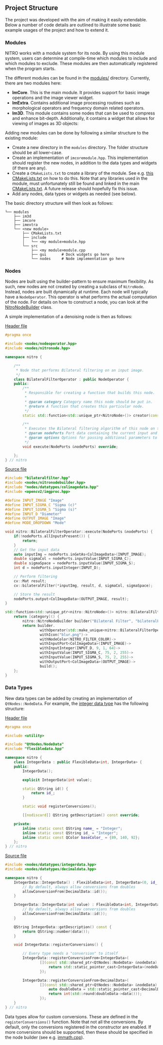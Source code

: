 ## Project Structure

The project was developed with the aim of making it easily extendable. Below a number of code details are outlined to
illustrate some basic example usages of the project and how to extend it.

### Modules

NITRO works with a module system for its node. By using this module system, users can determine at compile-time which
modules to include and which modules to exclude. These modules are then automatically registered when the program
starts.

The different modules can be found in the [modules/](../modules) directory. Currently, there are two modules here:

- **ImCore**. This is the main module. It provides support for basic image operations and the image viewer
  widget.
- **ImExtra**. Contains additional image processing routines such as morphological operators and frequency domain
  related operators.
- **Im3D**. This module contains some nodes that can be used to compress and enhance bit-depth. Additionally, it
  contains a widget that allows for viewing of images as 3D objects:

Adding new modules can be done by following a similar structure to the existing module:

- Create a new directory in the `modules` directory. The folder structure should be all lower-case.
- Create an implementation of `imcoremodule.hpp`. This implementation should register the new nodes, in addition to the
  data types and widgets (if there are any).
- Create a `CMakeLists.txt` to create a library of the module. See
  e.g. [this CMakeLists.txt](../modules/imcore/CMakeLists.txt) on how to do this.
  Note that any libraries used in the module, must unfortunately still be found and linked in the
  main [CMakeLists.txt](../CMakeLists.txt). A future release should hopefully fix this issue.
- Add any nodes, data types or widgets as needed (see below).

The basic directory structure will then look as follows:

```shell
└── modules
    ├── im3d
    ├── imcore
    ├── imextra
    └── <new module>
        ├── CMakeLists.txt
        ├── include
        │   └── <my module>module.hpp
        └── src
            ├── <my module>module.cpp
            ├── gui       # Dock widgets go here
            └── nodes     # Node implementation go here
```

### Nodes

Nodes are built using the builder-pattern to ensure maximum flexibility. As such, new nodes are not created by creating
a subclass of `NitroNode`. Instead, nodes are built dynamically at runtime.
Each node will typically have a `NodeOperator`. This operator is what performs the actual computation of the node.
For details on how to construct a node, you can look at the [NitroNodeBuilder](../include/nodes/nitronodebuilder.hpp)
class.

A simple implementation of a denoising node is then as follows:

[Header file](../modules/improc/src/nodes/blur/bilateralfilter.hpp)

```c++
#pragma once

#include <nodes/nodeoperator.hpp>
#include <nodes/nitronode.hpp>

namespace nitro {

    /**
     * Node that performs Bilateral filtering on an input image.
     */
    class BilateralFilterOperator : public NodeOperator {
    public:
        /**
         * Responsible for creating a function that builds this node.
         *
         * @param category Category name this node should be put in.
         * @return A function that creates this particular node.
         */
        static std::function<std::unique_ptr<NitroNode>()> creator(const QString &category);

        /**
         * Executes the Bilateral filtering algorithm of this node on the current input data.
         * @param nodePorts Port data containing the current input and output information.
         * @param options Options for passing additional parameters to the algorithm. Currently unused.
         */
        void execute(NodePorts &nodePorts) override;

    };
} // nitro
```

[Source file](../modules/improc/src/nodes/blur/bilateralfilter.cpp)

```c++
#include "bilateralfilter.hpp"
#include <nodes/nitronodebuilder.hpp>
#include "nodes/datatypes/colimagedata.hpp"
#include <opencv2/imgproc.hpp>

#define INPUT_IMAGE "Image"
#define INPUT_SIGMA_C "Sigma (c)"
#define INPUT_SIGMA_S "Sigma (s)"
#define INPUT_D "Diameter"
#define OUTPUT_IMAGE "Image"
#define MODE_DROPDOWN "Mode"

void nitro::BilateralFilterOperator::execute(NodePorts &nodePorts) {
    if(!nodePorts.allInputsPresent()) {
        return;
    }
    // Get the input data
    auto inputImg = nodePorts.inGetAs<ColImageData>(INPUT_IMAGE);
    double sigmaCol = nodePorts.inputValue(INPUT_SIGMA_C);
    double sigmaSpace = nodePorts.inputValue(INPUT_SIGMA_S);
    int d = nodePorts.inputInteger(INPUT_D);

    // Perform filtering
    cv::Mat result;
    cv::bilateralFilter(*inputImg, result, d, sigmaCol, sigmaSpace);

    // Store the result
    nodePorts.output<ColImageData>(OUTPUT_IMAGE, result);
}

std::function<std::unique_ptr<nitro::NitroNode>()> nitro::BilateralFilterOperator::creator(const QString &category) {
    return [category]() {
        nitro::NitroNodeBuilder builder("Bilateral Filter", "bilateralFilter", category);
        return builder.
                withOperator(std::make_unique<nitro::BilateralFilterOperator>())->
                withIcon("blur.png")->
                withNodeColor(NITRO_FILTER_COLOR)->
                withInputPort<ColImageData>(INPUT_IMAGE)->
                withInputInteger(INPUT_D, 9, 1, 64)->
                withInputValue(INPUT_SIGMA_C, 75, 2, 255)->
                withInputValue(INPUT_SIGMA_S, 75, 2, 255)->
                withOutputPort<ColImageData>(OUTPUT_IMAGE)->
                build();
    };
}
```

### Data Types

New data types can be added by creating an implementation of `QtNodes::NodeData`. For example,
the [integer data type](../include/nodes/datatypes/integerdata.hpp) has the following structure:

[Header file](../include/nodes/datatypes/integerdata.hpp)

```c++
#pragma once

#include <utility>

#include "QtNodes/NodeData"
#include "flexibledata.hpp"

namespace nitro {
    class IntegerData : public FlexibleData<int, IntegerData> {
    public:
        IntegerData();

        explicit IntegerData(int value);

        static QString id() {
            return id_;
        }

        static void registerConversions();

        [[nodiscard]] QString getDescription() const override;

    private:
        inline static const QString name_ = "Integer";
        inline static const QString id_ = "Integer";
        inline static const QColor baseColor_ = {89, 140, 92};
    };
} // nitro
```

[Source file](../src/core/nodes/datatypes/integerdata.cpp)

```c++
#include <nodes/datatypes/integerdata.hpp>
#include <nodes/datatypes/decimaldata.hpp>

namespace nitro {
    IntegerData::IntegerData() : FlexibleData<int, IntegerData>(0, id_, name_, baseColor_) {
        // By default, always allow conversions from doubles
        allowConversionFrom(DecimalData::id());
    }

    IntegerData::IntegerData(int value) : FlexibleData<int, IntegerData>(value, id_, name_, baseColor_) {
        // By default, always allow conversions from doubles
        allowConversionFrom(DecimalData::id());
    }

    QString IntegerData::getDescription() const {
        return QString::number(data());
    }

    void IntegerData::registerConversions() {

        // Every type needs a "conversion" to itself
        IntegerData::registerConversionFrom<IntegerData>(
                [](const std::shared_ptr<QtNodes::NodeData> &nodeData) {
                    return std::static_pointer_cast<IntegerData>(nodeData)->data();
                });

        IntegerData::registerConversionFrom<DecimalData>(
                [](const std::shared_ptr<QtNodes::NodeData> &nodeData) {
                    auto doubleData = std::static_pointer_cast<DecimalData>(nodeData);
                    return int(std::round(doubleData->data()));
                });
    }
} // nitro
```

Data types allow for custom conversions. These are defined in the `registerConversions()` function. Note that not all
the conversions. By default, only the conversions registered in the constructor are enabled. If more conversions should
be supported, then these should be specified in the node builder (see
e.g. [immath.cpp](../modules/imcore/src/nodes/converter/immath.cpp)).
